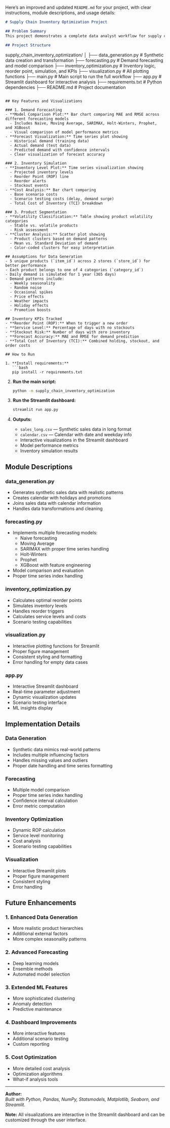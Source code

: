 Here’s an improved and updated `README.md` for your project, with clear instructions, module descriptions, and usage details:

```markdown
# Supply Chain Inventory Optimization Project

## Problem Summary
This project demonstrates a complete data analyst workflow for supply chain inventory optimization using synthetic data modeled after the M5 Forecasting dataset. The goal is to simulate realistic sales data, forecast demand, and optimize inventory levels to minimize stockouts and excess inventory.

## Project Structure

```
supply_chain_inventory_optimization/
│
├── data_generation.py           # Synthetic data creation and transformation
├── forecasting.py               # Demand forecasting and model comparison
├── inventory_optimization.py    # Inventory logic, reorder point, simulation, and KPIs
├── visualization.py             # All plotting functions
├── main.py                      # Main script to run the full workflow
├── app.py                       # Streamlit dashboard for interactive analysis
├── requirements.txt             # Python dependencies
├── README.md                    # Project documentation
```

## Key Features and Visualizations

### 1. Demand Forecasting
- **Model Comparison Plot:** Bar chart comparing MAE and RMSE across different forecasting models
  - Includes Naive, Moving Average, SARIMAX, Holt-Winters, Prophet, and XGBoost
  - Visual comparison of model performance metrics
- **Forecast Visualization:** Time series plot showing
  - Historical demand (training data)
  - Actual demand (test data)
  - Predicted demand with confidence intervals
  - Clear visualization of forecast accuracy

### 2. Inventory Simulation
- **Inventory Level Plot:** Time series visualization showing
  - Projected inventory levels
  - Reorder Point (ROP) line
  - Reorder alerts
  - Stockout events
- **Cost Analysis:** Bar chart comparing
  - Base scenario costs
  - Scenario testing costs (delay, demand surge)
  - Total Cost of Inventory (TCI) breakdown

### 3. Product Segmentation
- **Volatility Classification:** Table showing product volatility categories
  - Stable vs. volatile products
  - Risk assessment
- **Cluster Analysis:** Scatter plot showing
  - Product clusters based on demand patterns
  - Mean vs. Standard Deviation of demand
  - Color-coded clusters for easy interpretation

## Assumptions for Data Generation
- 5 unique products (`item_id`) across 2 stores (`store_id`) for better performance
- Each product belongs to one of 4 categories (`category_id`)
- Daily demand is simulated for 1 year (365 days)
- Demand patterns include:
  - Weekly seasonality
  - Random noise
  - Occasional spikes
  - Price effects
  - Weather impacts
  - Holiday effects
  - Promotion boosts

## Inventory KPIs Tracked
- **Reorder Point (ROP):** When to trigger a new order
- **Service Level:** Percentage of days with no stockouts
- **Stockout Risk:** Number of days with zero inventory
- **Forecast Accuracy:** MAE and RMSE for demand prediction
- **Total Cost of Inventory (TCI):** Combined holding, stockout, and order costs

## How to Run

1. **Install requirements:**
   ```bash
   pip install -r requirements.txt
   ```

2. **Run the main script:**
   ```bash
   python -m supply_chain_inventory_optimization
   ```

3. **Run the Streamlit dashboard:**
   ```bash
   streamlit run app.py
   ```

4. **Outputs:**
   - `sales_long.csv` — Synthetic sales data in long format
   - `calendar.csv` — Calendar with date and weekday info
   - Interactive visualizations in the Streamlit dashboard
   - Model performance metrics
   - Inventory simulation results

## Module Descriptions

### data_generation.py
- Generates synthetic sales data with realistic patterns
- Creates calendar with holidays and promotions
- Joins sales data with calendar information
- Handles data transformations and cleaning

### forecasting.py
- Implements multiple forecasting models:
  - Naive forecasting
  - Moving Average
  - SARIMAX with proper time series handling
  - Holt-Winters
  - Prophet
  - XGBoost with feature engineering
- Model comparison and evaluation
- Proper time series index handling

### inventory_optimization.py
- Calculates optimal reorder points
- Simulates inventory levels
- Handles reorder triggers
- Calculates service levels and costs
- Scenario testing capabilities

### visualization.py
- Interactive plotting functions for Streamlit
- Proper figure management
- Consistent styling and formatting
- Error handling for empty data cases

### app.py
- Interactive Streamlit dashboard
- Real-time parameter adjustment
- Dynamic visualization updates
- Scenario testing interface
- ML insights display

## Implementation Details

### Data Generation
- Synthetic data mimics real-world patterns
- Includes multiple influencing factors
- Handles missing values and outliers
- Proper date handling and time series formatting

### Forecasting
- Multiple model comparison
- Proper time series index handling
- Confidence interval calculation
- Error metric computation

### Inventory Optimization
- Dynamic ROP calculation
- Service level monitoring
- Cost analysis
- Scenario testing capabilities

### Visualization
- Interactive Streamlit plots
- Proper figure management
- Consistent styling
- Error handling

## Future Enhancements

### 1. Enhanced Data Generation
- More realistic product hierarchies
- Additional external factors
- More complex seasonality patterns

### 2. Advanced Forecasting
- Deep learning models
- Ensemble methods
- Automated model selection

### 3. Extended ML Features
- More sophisticated clustering
- Anomaly detection
- Predictive maintenance

### 4. Dashboard Improvements
- More interactive features
- Additional scenario testing
- Custom reporting

### 5. Cost Optimization
- More detailed cost analysis
- Optimization algorithms
- What-if analysis tools

---

**Author:**  
*Built with Python, Pandas, NumPy, Statsmodels, Matplotlib, Seaborn, and Streamlit.*

**Note:** All visualizations are interactive in the Streamlit dashboard and can be customized through the user interface.
